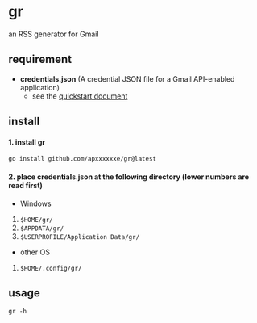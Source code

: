 # gr
an RSS generator for Gmail

## requirement
- **credentials.json** (A credential JSON file for a Gmail API-enabled application)
  - see the [quickstart document](https://developers.google.com/gmail/api/quickstart/go)

## install
#### 1. install gr
```
go install github.com/apxxxxxxe/gr@latest
```
#### 2. place **credentials.json** at the following directory (lower numbers are read first)
- Windows
1. ```$HOME/gr/```
2. ```$APPDATA/gr/```
3. ```$USERPROFILE/Application Data/gr/```
- other OS
1. ```$HOME/.config/gr/```
## usage
```gr -h```
